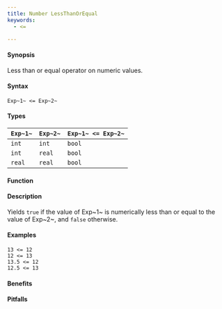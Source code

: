 ```yaml
---
title: Number LessThanOrEqual
keywords:
  - <=

---
```


#### Synopsis

Less than or equal operator on numeric values.

#### Syntax

`Exp~1~ <= Exp~2~`

#### Types


| `Exp~1~` |  `Exp~2~` | `Exp~1~ <= Exp~2~`  |
| --- | --- | --- |
| `int`     |  `int`     | `bool`                |
| `int`     |  `real`    | `bool`                |
| `real`    |  `real`    | `bool`                |


#### Function

#### Description

Yields `true` if the value of Exp~1~ is numerically less than or equal to the value of Exp~2~, and `false` otherwise.

#### Examples

```rascal-shell
13 <= 12
12 <= 13
13.5 <= 12
12.5 <= 13
```

#### Benefits

#### Pitfalls

